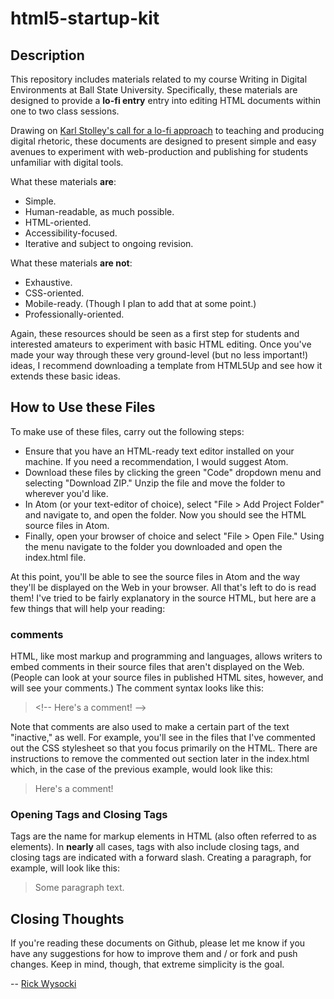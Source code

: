 # html5-startup-kit

## Description

This repository includes materials related to my course Writing in Digital Environments at Ball State University. Specifically, these materials are designed to provide a **lo-fi entry** entry into editing HTML documents within one to two class sessions.

Drawing on [Karl Stolley's call for a lo-fi approach](https://kairos.technorhetoric.net/20.2/inventio/stolley/index.html) to teaching and producing digital rhetoric, these documents are designed to present simple and easy avenues to experiment with web-production and publishing for students unfamiliar with digital tools.

What these materials **are**:

- Simple.
- Human-readable, as much possible.
- HTML-oriented.
- Accessibility-focused.
- Iterative and subject to ongoing revision.

What these materials **are not**:

- Exhaustive.
- CSS-oriented.
- Mobile-ready. (Though I plan to add that at some point.)
- Professionally-oriented.

Again, these resources should be seen as a first step for students and interested amateurs to experiment with basic HTML editing. Once you've made your way through these very ground-level (but no less important!) ideas, I recommend downloading a template from HTML5Up and see how it extends these basic ideas.

## How to Use these Files

To make use of these files, carry out the following steps:

- Ensure that you have an HTML-ready text editor installed on your machine. If you need a recommendation, I would suggest Atom.
- Download these files by clicking the green "Code" dropdown menu and selecting "Download ZIP." Unzip the file and move the folder to wherever you'd like.
- In Atom (or your text-editor of choice), select "File > Add Project Folder" and navigate to, and open the folder. Now you should see the HTML source files in Atom.
- Finally, open your browser of choice and select "File > Open File." Using the menu navigate to the folder you downloaded and open the index.html file.

At this point, you'll be able to see the source files in Atom and the way they'll be displayed on the Web in your browser. All that's left to do is read them! I've tried to be fairly explanatory in the source HTML, but here are a few things that will help your reading:

### comments

HTML, like most markup and programming and languages, allows writers to embed comments in their source files that aren't displayed on the Web. (People can look at your source files in published HTML sites, however, and will see your comments.) The comment syntax looks like this:

> &lt;!-- Here's a comment! --&gt;

Note that comments are also used to make a certain part of the text "inactive," as well. For example, you'll see in the files that I've commented out the CSS stylesheet so that you focus primarily on the HTML. There are instructions to remove the commented out section later in the index.html which, in the case of the previous example, would look like this:

> Here's a comment!

### Opening Tags and Closing Tags

Tags are the name for markup elements in HTML (also often referred to as elements). In **nearly** all cases, tags with also include closing tags, and closing tags are indicated with a forward slash. Creating a paragraph, for example, will look like this:

> <p>Some paragraph text.</p>

## Closing Thoughts

If you're reading these documents on Github, please let me know if you have any suggestions for how to improve them and / or fork and push changes. Keep in mind, though, that extreme simplicity is the goal.

-- [Rick Wysocki](http:rickwysocki.github.io)
